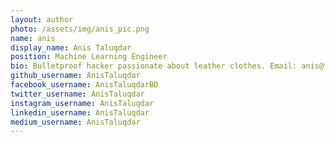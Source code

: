 ```yaml
---
layout: author
photo: /assets/img/anis_pic.png
name: anis
display_name: Anis Taluqdar
position: Machine Learning Engineer
bio: Bulletproof hacker passionate about leather clothes. Email: anis@frei.chat
github_username: AnisTaluqdar
facebook_username: AnisTaluqdarBD
twitter_username: AnisTaluqdar
instagram_username: AnisTaluqdar
linkedin_username: AnisTaluqdar
medium_username: AnisTaluqdar
---
```


